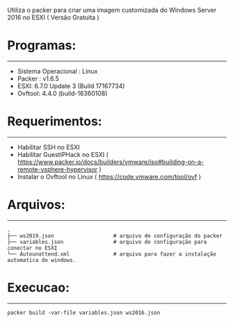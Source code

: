 Utiliza o packer para criar uma imagem customizada do Windows Server 2016 no ESXI ( Versão Gratuita )

# Programas:
--------
- Sistema Operacional : Linux
- Packer : v1.6.5
- ESXI: 6.7.0 Update 3 (Build 17167734)
- Ovftool: 4.4.0 (build-16360108)

# Requerimentos:
--------
- Habilitar SSH no ESXI
- Habilitar GuestIPHack no ESXI ( https://www.packer.io/docs/builders/vmware/iso#building-on-a-remote-vsphere-hypervisor )
- Instalar o Ovftool no Linux ( https://code.vmware.com/tool/ovf )

# Arquivos:
--------

    .
    ├── ws2019.json                   # arquivo de configuração do packer
    ├── variables.json                # arquivo de configuração para conectar no ESXI
    └── Autounattend.xml              # arquivo para fazer a instalação automatica do windows.
     
# Execucao:
--------

    packer build -var-file variables.json ws2016.json
